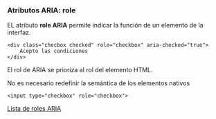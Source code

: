 ### Atributos ARIA: role

EL atributo __role ARIA__ permite indicar la función de un elemento de la interfaz. 

```
<div class="checbox checked" role="checkbox" aria-checked="true">
    Acepto las condiciones
</div>
```
El rol de ARIA se prioriza al rol del elemento HTML.

No es necesario redefinir la semántica de los elementos nativos

```
<input type="checkbox" role="checkbox">
```

[Lista de roles ARIA](https://www.w3.org/TR/wai-aria-1.1/#roles_categorization)